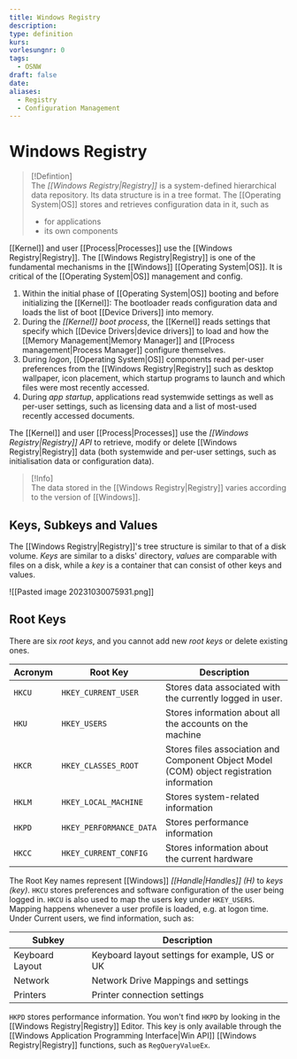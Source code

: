 ```yaml
---
title: Windows Registry
description: 
type: definition
kurs: 
vorlesungnr: 0
tags:
  - OSNW
draft: false
date: 
aliases:
  - Registry
  - Configuration Management
---
```


# Windows Registry

> [!Defintion]  
> The *[[Windows Registry|Registry]]* is a system-defined hierarchical data repository. Its data structure is in a tree format. The [[Operating System|OS]] stores and retrieves configuration data in it, such as 
> 
> - for applications
> - its own components

[[Kernel]] and user [[Process|Processes]] use the [[Windows Registry|Registry]]. The [[Windows Registry|Registry]] is one of the fundamental mechanisms in the [[Windows]] [[Operating System|OS]]. It is critical of the [[Operating System|OS]] management and config.

1. Within the initial phase of [[Operating System|OS]] booting and before initializing the [[Kernel]]: The bootloader reads configuration data and loads the list of boot [[Device Drivers]] into memory.
2. During the *[[Kernel]] boot process*, the [[Kernel]] reads settings that specify which [[Device Drivers|device drivers]] to load and how the [[Memory Management|Memory Manager]] and [[Process management|Process Manager]] configure themselves.
3. During *logon*, [[Operating System|OS]] components read per-user preferences from the [[Windows Registry|Registry]] such as desktop wallpaper, icon placement, which startup programs to launch and which files were most recently accessed.
4. During *app startup*, applications read systemwide settings as well as per-user settings, such as licensing data and a list of most-used recently accessed documents.

The [[Kernel]] and user [[Process|Processes]] use the *[[Windows Registry|Registry]] API* to retrieve, modify or delete [[Windows Registry|Registry]] data (both systemwide and per-user settings, such as initialisation data or configuration data).

> [!Info]  
> The data stored in the [[Windows Registry|Registry]] varies according to the version of [[Windows]].

## Keys, Subkeys and Values

The [[Windows Registry|Registry]]'s tree structure is similar to that of a disk volume. *Keys* are similar to a disks' directory, *values* are comparable with files on a disk, while a *key* is a container that can consist of other keys and values.

![[Pasted image 20231030075931.png]]

## Root Keys

There are six *root keys*, and you cannot add new *root keys* or delete existing ones.

| Acronym | Root Key | Description |
| ---- | ---- | ---- |
| `HKCU` | `HKEY_CURRENT_USER` | Stores data associated with the currently logged in user. |
| `HKU` | `HKEY_USERS` | Stores information about all the accounts on the machine |
| `HKCR` | `HKEY_CLASSES_ROOT` | Stores files association and Component Object Model (COM) object registration information |
| `HKLM` | `HKEY_LOCAL_MACHINE` | Stores system-related information |
| `HKPD` | `HKEY_PERFORMANCE_DATA` | Stores performance information |
| `HKCC` | `HKEY_CURRENT_CONFIG` | Stores information about the current hardware |

The Root Key names represent [[Windows]] *[[Handle|Handles]] (H)* to *keys (key)*. `HKCU` stores preferences and software configuration of the user being logged in. `HKCU` is also used to map the users key under `HKEY_USERS`. Mapping happens whenever a user profile is loaded, e.g. at logon time.  
Under Current users, we find information, such as:

| Subkey | Description |
| ---- | ---- |
| Keyboard Layout | Keyboard layout settings for example, US or UK |
| Network | Network Drive Mappings and settings |
| Printers | Printer connection settings |

`HKPD` stores performance information. You won't find `HKPD` by looking in the [[Windows Registry|Registry]] Editor. This key is only available through the [[Windows Application Programming Interface|Win API]] [[Windows Registry|Registry]] functions, such as `RegQueryValueEx`.